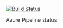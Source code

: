 [![Build Status](https://dev.azure.com/safiquddinkhan/onestop/_apis/build/status%2FTerraform_Backend?repoName=safiqkhan%2FTerraform_Azure&branchName=master)](https://dev.azure.com/safiquddinkhan/onestop/_build/latest?definitionId=15&repoName=safiqkhan%2FTerraform_Azure&branchName=master)

Azure Pipeline status
